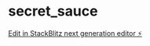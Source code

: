 # secret_sauce

[Edit in StackBlitz next generation editor ⚡️](https://stackblitz.com/~/github.com/mediamgl/secret_sauce)